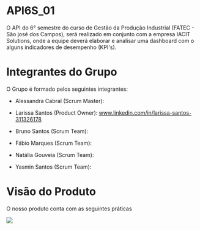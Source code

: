 # API6S_01
O API do 6° semestre do curso de Gestão da Produção Industrial (FATEC - São josé dos Campos), será realizado em conjunto com a empresa IACIT Solutions, onde a equipe deverá elaborar e analisar uma dashboard com o alguns indicadores de desempenho (KPI's).

# Integrantes do Grupo
O Grupo é formado pelos seguintes integrantes:

* Alessandra Cabral (Scrum Master):

* Larissa Santos (Product Owner): www.linkedin.com/in/larissa-santos-311326178

* Bruno Santos (Scrum Team):

* Fábio Marques (Scrum Team):

* Natália Gouveia (Scrum Team):

* Yasmin Santos (Scrum Team):

# Visão do Produto
O nosso produto conta com as seguintes práticas

<img src="C:\Users\Larissa\Downloads\Backlog do Produto-Map 1.png">
<img src=">


